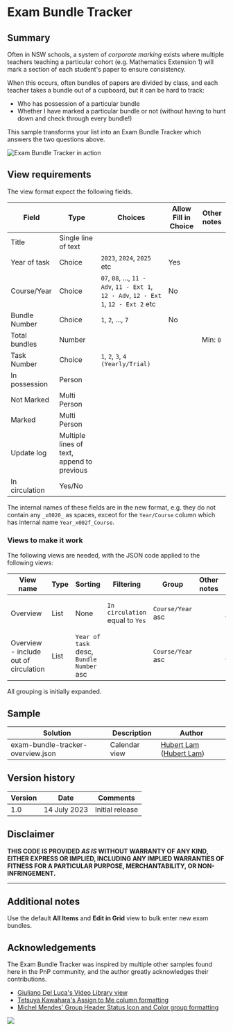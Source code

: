 # Exam Bundle Tracker

## Summary

Often in NSW schools, a system of _corporate marking_ exists where multiple teachers teaching a particular cohort (e.g. Mathematics Extension 1) will mark a section of each student's paper to ensure consistency.

When this occurs, often bundles of papers are divided by class, and each teacher takes a bundle out of a cupboard, but it can be hard to track:
- Who has possession of a particular bundle
- Whether I have marked a particular bundle or not (without having to hunt down and check through every bundle!)

This sample transforms your list into an Exam Bundle Tracker which answers the two questions above.

![Exam Bundle Tracker in action](./ExamBundleTracker.gif)



## View requirements
The view format expect the following fields. 

Field |Type | Choices | Allow Fill in Choice | Other notes
--------|---------|--------|---------|---------
Title	| Single line of text	 | | 
Year of task | Choice | `2023`, `2024`, `2025` etc | Yes  |  | 
Course/Year | Choice	| `07`, `08`, ..., `11 - Adv`, `11 - Ext 1`, `12 - Adv`, `12 - Ext 1`, `12 - Ext 2` etc | No |  
Bundle Number	| Choice | `1`, `2`, ..., `7` | No | 
Total bundles | Number | | | Min: `0`
Task Number | Choice	| `1`, `2`, `3`, `4 (Yearly/Trial)` | 
In possession | Person | | 
Not Marked | Multi Person	| | 
Marked | Multi Person	| | 
Update log | Multiple lines of text, append to previous | | 
In circulation | Yes/No | | 

The internal names of these fields are in the new format, e.g. they do not contain any `_x0020_` as spaces, exceot for the `Year/Course` column which has internal name `Year_x002f_Course`.

### Views to make it work
The following views are needed, with the JSON code applied to the following views:

View name | Type | Sorting | Filtering | Group | Other notes | JSON code to paste
--------|---------|--------|---------|---------|---------|---------
Overview | List | None | `In circulation` equal to `Yes` | `Course/Year` asc | | exam-bundle-tracker-overview.json
Overview - include out of circulation  | List | `Year of task` desc, `Bundle Number` asc |  | `Course/Year` asc | | exam-bundle-tracker-overview.json

All grouping is initially expanded.



## Sample

Solution| Description | Author
--------|---------|---------
exam-bundle-tracker-overview.json | Calendar view | [Hubert Lam](https://github.com/z3019494) ([Hubert Lam](https://twitter.com/z3019494))


## Version history

Version|Date|Comments
-------|----|--------
1.0|14 July 2023|Initial release

## Disclaimer

**THIS CODE IS PROVIDED *AS IS* WITHOUT WARRANTY OF ANY KIND, EITHER EXPRESS OR IMPLIED, INCLUDING ANY IMPLIED WARRANTIES OF FITNESS FOR A PARTICULAR PURPOSE, MERCHANTABILITY, OR NON-INFRINGEMENT.**

---

## Additional notes
Use the default **All Items** and **Edit in Grid** view to bulk enter new exam bundles.

## Acknowledgements
The Exam Bundle Tracker was inspired by multiple other samples found here in the PnP community, and the author greatly acknowledges their contributions.
- [Giuliano Del Luca's Video Library view](https://github.com/giuleon/ListViewFormattingVideoLibrary)
- [Tetsuya Kawahara's Assign to Me column formatting](https://github.com/pnp/List-Formatting/tree/master/column-samples/person-assign-to-me)
- [Michel Mendes' Group Header Status Icon and Color group formatting](https://github.com/pnp/list-formatting/tree/master/view-samples/group-header-status-icon-color)


<img src="https://pnptelemetry.azurewebsites.net/list-formatting/view-samples/exam-bundle-tracker" />
